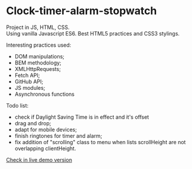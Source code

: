 # Clock-timer-alarm-stopwatch
Project in JS, HTML, CSS. <br />
Using vanilla Javascript ES6. Best HTML5 practices and CSS3 stylings. <br />

Interesting practices used:
- DOM manipulations;
- BEM methodology;
- XMLHttpRequests;
- Fetch API;
- GitHub API;
- JS modules;
- Asynchronous functions <br />

Todo list:
- check if Daylight Saving Time is in effect and it's offset
- drag and drop;
- adapt for mobile devices;
- finish ringtones for timer and alarm;
- fix addition of "scrolling" class to menu when lists scrollHeight are not overlapping clientHeight. <br />


[Check in live demo version](https://vovkanychx.github.io/Clock-timer-alarm-stopwatch/)

